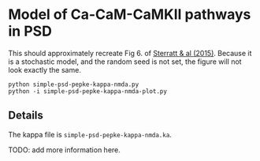 Model of Ca-CaM-CaMKII pathways in PSD
======================================

This should approximately recreate Fig 6. of
[Sterratt & al (2015)][1]. Because it is a stochastic model, and the
random seed is not set, the figure will not look exactly the same.
```
python simple-psd-pepke-kappa-nmda.py
python -i simple-psd-pepke-kappa-nmda-plot.py
```

Details
-------

The kappa file is `simple-psd-pepke-kappa-nmda.ka`.

TODO: add more information here.

[1]: http://arxiv.org/abs/1411.4980 "Arxiv version of
Sterratt & al (2015)"

